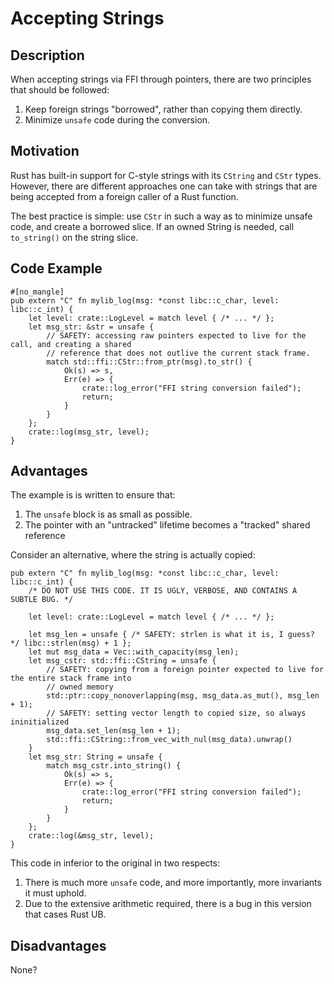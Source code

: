 # Accepting Strings

## Description

When accepting strings via FFI through pointers, there are two principles that should be followed:
1. Keep foreign strings "borrowed", rather than copying them directly.
2. Minimize `unsafe` code during the conversion.

## Motivation

Rust has built-in support for C-style strings with its `CString` and `CStr` types. However, there are different approaches one can take with strings that are being accepted from a foreign caller of a Rust function.

The best practice is simple: use `CStr` in such a way as to minimize unsafe code, and create a borrowed slice. If an owned String is needed, call `to_string()` on the string slice.

## Code Example

```rust,ignore
#[no_mangle]
pub extern "C" fn mylib_log(msg: *const libc::c_char, level: libc::c_int) {
    let level: crate::LogLevel = match level { /* ... */ };
    let msg_str: &str = unsafe {
        // SAFETY: accessing raw pointers expected to live for the call, and creating a shared
        // reference that does not outlive the current stack frame.
        match std::ffi::CStr::from_ptr(msg).to_str() {
            Ok(s) => s,
            Err(e) => {
                crate::log_error("FFI string conversion failed");
                return;
            }
        }
    };
    crate::log(msg_str, level);
}
```

## Advantages

The example is is written to ensure that:
1. The `unsafe` block is as small as possible.
1. The pointer with an "untracked" lifetime becomes a "tracked" shared reference

Consider an alternative, where the string is actually copied:

```rust,ignore
pub extern "C" fn mylib_log(msg: *const libc::c_char, level: libc::c_int) {
    /* DO NOT USE THIS CODE. IT IS UGLY, VERBOSE, AND CONTAINS A SUBTLE BUG. */

    let level: crate::LogLevel = match level { /* ... */ };

    let msg_len = unsafe { /* SAFETY: strlen is what it is, I guess? */ libc::strlen(msg) + 1 };
    let mut msg_data = Vec::with_capacity(msg_len);
    let msg_cstr: std::ffi::CString = unsafe {
        // SAFETY: copying from a foreign pointer expected to live for the entire stack frame into 
        // owned memory
        std::ptr::copy_nonoverlapping(msg, msg_data.as_mut(), msg_len + 1);
        // SAFETY: setting vector length to copied size, so always ininitialized
        msg_data.set_len(msg_len + 1);
        std::ffi::CString::from_vec_with_nul(msg_data).unwrap()
    }
    let msg_str: String = unsafe {
        match msg_cstr.into_string() {
            Ok(s) => s,
            Err(e) => {
                crate::log_error("FFI string conversion failed");
                return;
            }
        }
    };
    crate::log(&msg_str, level);
}
```

This code in inferior to the original in two respects:

1. There is much more `unsafe` code, and more importantly, more invariants it must uphold.
2. Due to the extensive arithmetic required, there is a bug in this version that cases Rust UB.

## Disadvantages

None?
